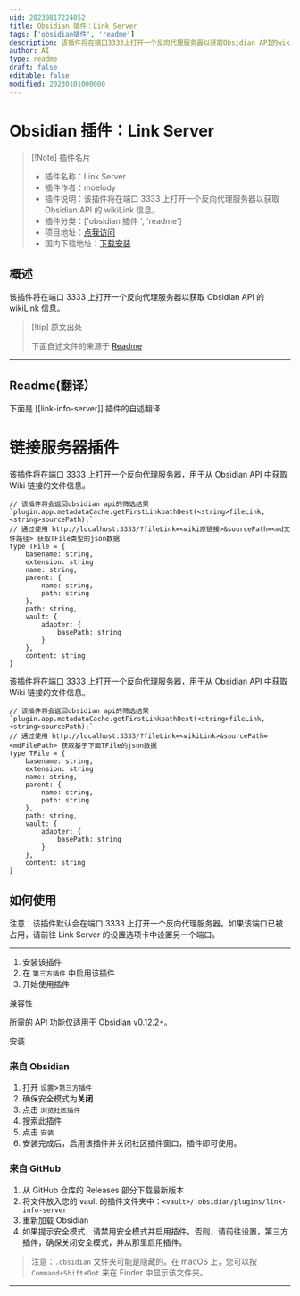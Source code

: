 ```yaml
---
uid: 20230817224052
title: Obsidian 插件：Link Server
tags: ['obsidian插件', 'readme']
description: 该插件将在端口3333上打开一个反向代理服务器以获取Obsidian API的wikiLink信息。
author: AI
type: readme
draft: false
editable: false
modified: 20230101000000
---
```


# Obsidian 插件：Link Server

> [!Note] 插件名片
> - 插件名称：Link Server
> - 插件作者：moelody
> - 插件说明：该插件将在端口 3333 上打开一个反向代理服务器以获取 Obsidian API 的 wikiLink 信息。
> - 插件分类：['obsidian 插件 ', 'readme']
> - 项目地址：[点我访问](https://github.com/moelody/link-to-obsidian)
> - 国内下载地址：[下载安装](https://pkmer.cn/products/plugin/pluginMarket/?link-info-server)

## 概述

该插件将在端口 3333 上打开一个反向代理服务器以获取 Obsidian API 的 wikiLink 信息。

> [!tip] 原文出处
>
>下面自述文件的来源于 [Readme](https://ghproxy.net/https://raw.githubusercontent.com/moelody/link-to-server/master/README.md)

---

## Readme(翻译）

下面是 [[link-info-server]] 插件的自述翻译

# 链接服务器插件

该插件将在端口 3333 上打开一个反向代理服务器，用于从 Obsidian API 中获取 Wiki 链接的文件信息。

```
// 该插件将会返回obsidian api的筛选结果 `plugin.app.metadataCache.getFirstLinkpathDest(<string>fileLink, <string>sourcePath);`
// 通过使用 http://localhost:3333/?fileLink=<wiki原链接>&sourcePath=<md文件路径> 获取TFile类型的json数据
type TFile = {
    basename: string,
    extension: string
    name: string, 
    parent: {
        name: string,
        path: string
    },
    path: string,
    vault: {
        adapter: {
            basePath: string
        }
    },
    content: string
}
```

该插件将在端口 3333 上打开一个反向代理服务器，用于从 Obsidian API 中获取 Wiki 链接的文件信息。

```
// 该插件将会返回obsidian api的筛选结果 `plugin.app.metadataCache.getFirstLinkpathDest(<string>fileLink, <string>sourcePath);`
// 通过使用 http://localhost:3333/?fileLink=<wikiLink>&sourcePath=<mdFilePath> 获取基于下面TFile的json数据
type TFile = {
    basename: string,
    extension: string
    name: string, 
    parent: {
        name: string,
        path: string
    },
    path: string,
    vault: {
        adapter: {
            basePath: string
        }
    },
    content: string
}
```

## 如何使用

注意：该插件默认会在端口 3333 上打开一个反向代理服务器。如果该端口已被占用，请前往 Link Server 的设置选项卡中设置另一个端口。

***

1. 安装该插件
2. 在 `第三方插件` 中启用该插件
3. 开始使用插件

兼容性

所需的 API 功能仅适用于 Obsidian v0.12.2+。

安装

### 来自 Obsidian

1. 打开 `设置`>`第三方插件`
2. 确保安全模式为**关闭**
3. 点击 `浏览社区插件`
4. 搜索此插件
5. 点击 `安装`
6. 安装完成后，启用该插件并关闭社区插件窗口，插件即可使用。

### 来自 GitHub

1. 从 GitHub 仓库的 Releases 部分下载最新版本
2. 将文件放入您的 vault 的插件文件夹中：`<vault>/.obsidian/plugins/link-info-server`
3. 重新加载 Obsidian
4. 如果提示安全模式，请禁用安全模式并启用插件。否则，请前往设置，第三方插件，确保关闭安全模式，并从那里启用插件。

> 注意：`.obsidian` 文件夹可能是隐藏的。在 macOS 上，您可以按 `Command+Shift+Dot` 来在 Finder 中显示该文件夹。

***



